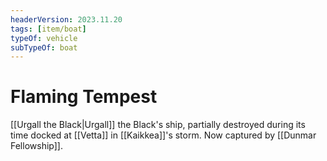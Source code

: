 ```yaml
---
headerVersion: 2023.11.20
tags: [item/boat]
typeOf: vehicle
subTypeOf: boat
---
```

# Flaming Tempest

[[Urgall the Black|Urgall]] the Black's ship, partially destroyed during its time docked at [[Vetta]] in [[Kaikkea]]'s storm. Now captured by [[Dunmar Fellowship]]. 